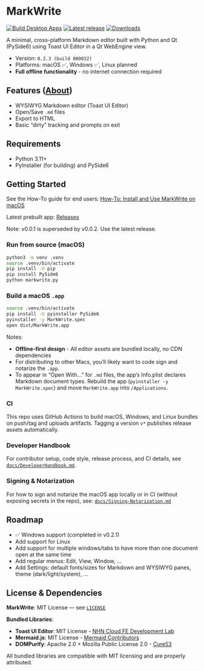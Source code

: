 # MarkWrite

[![Build Desktop Apps](https://github.com/rheiger/markWriter/actions/workflows/build.yml/badge.svg?branch=main&event=push)](https://github.com/rheiger/markWriter/actions/workflows/build.yml)
[![Latest release](https://img.shields.io/github/v/release/rheiger/markWriter?logo=github&label=latest%20release)](https://github.com/rheiger/markWriter/releases/latest)
[![Downloads](https://img.shields.io/github/downloads/rheiger/markWriter/total?logo=github)](https://github.com/rheiger/markWriter/releases)

A minimal, cross-platform Markdown editor built with Python and Qt (PySide6) using Toast UI Editor in a Qt WebEngine view.

- Version: `0.2.3 (build 000032)`
- Platforms: macOS ✅, Windows ✅, Linux planned
- **Full offline functionality** - no internet connection required

## Features ([About](./ABOUT.md))
- WYSIWYG Markdown editor (Toast UI Editor)
- Open/Save `.md` files
- Export to HTML
- Basic “dirty” tracking and prompts on exit

## Requirements
- Python 3.11+
- PyInstaller (for building) and PySide6

## Getting Started

See the How-To guide for end users: [How-To: Install and Use MarkWrite on macOS](./How-To.md)

Latest prebuilt app: [Releases](https://github.com/rheiger/markWriter/releases)

Note: v0.0.1 is superseded by v0.0.2. Use the latest release.

### Run from source (macOS)
```bash
python3 -m venv .venv
source .venv/bin/activate
pip install -U pip
pip install PySide6
python markwrite.py
```

### Build a macOS `.app`
```bash
source .venv/bin/activate
pip install -U pyinstaller PySide6
pyinstaller -y MarkWrite.spec
open dist/MarkWrite.app
```

Notes:
- **Offline-first design** - All editor assets are bundled locally, no CDN dependencies
- For distributing to other Macs, you’ll likely want to code sign and notarize the `.app`.
- To appear in “Open With…” for `.md` files, the app’s Info.plist declares Markdown document types. Rebuild the app (`pyinstaller -y MarkWrite.spec`) and move `MarkWrite.app` into `/Applications`.

### CI
This repo uses GitHub Actions to build macOS, Windows, and Linux bundles on push/tag and uploads artifacts. Tagging a version `v*` publishes release assets automatically.

### Developer Handbook
For contributor setup, code style, release process, and CI details, see [`docs/DeveloperHandbook.md`](./docs/DeveloperHandbook.md).

### Signing & Notarization
For how to sign and notarize the macOS app locally or in CI (without exposing secrets in the repo), see: [`docs/Signing-Notarization.md`](./docs/Signing-Notarization.md)

## Roadmap
- ✅ Windows support (completed in v0.2.1)
- Add support for Linux
- Add support for multiple windows/tabs to have more than one document open at the same time
- Add regular menus: Edit, View, Window, ...
- Add Settings: default fonts/sizes for Markdown and WYSIWYG panes, theme (dark/light/system), ...

## License & Dependencies

**MarkWrite**: MIT License — see [`LICENSE`](./LICENSE)

**Bundled Libraries**:
- **Toast UI Editor**: MIT License - [NHN Cloud FE Development Lab](https://github.com/nhn/tui.editor)
- **Mermaid.js**: MIT License - [Mermaid Contributors](https://github.com/mermaid-js/mermaid)
- **DOMPurify**: Apache 2.0 + Mozilla Public License 2.0 - [Cure53](https://github.com/cure53/DOMPurify)

All bundled libraries are compatible with MIT licensing and are properly attributed.
